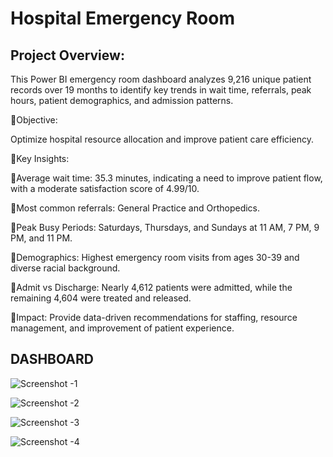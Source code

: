 # Hospital Emergency Room
## Project Overview:

This Power BI emergency room dashboard analyzes 9,216 unique patient records over 19 months to identify key trends in wait time, referrals, peak hours, patient demographics, and admission patterns.

 🎯Objective: 

Optimize hospital resource allocation and improve patient care efficiency.

🚀Key Insights:

🔹Average wait time: 35.3 minutes, indicating a need to improve patient flow, with a moderate satisfaction score of 4.99/10.

🔹Most common referrals: General Practice and Orthopedics.

🔹Peak Busy Periods: Saturdays, Thursdays, and Sundays at 11 AM, 7 PM, 9 PM, and 11 PM.

🔹Demographics: Highest emergency room visits from ages 30-39 and diverse racial background.

🔹Admit vs Discharge: Nearly 4,612 patients were admitted, while the remaining 4,604 were treated and released.

🔹Impact: Provide data-driven recommendations for staffing, resource management, and improvement of patient experience.

## DASHBOARD
![Screenshot -1](https://github.com/user-attachments/assets/2b4dedf5-ce42-42b5-b74d-02ee0e7dd4dd)

![Screenshot -2](https://github.com/user-attachments/assets/84bf5929-9729-4f4f-88a6-3f340ceb8854)

![Screenshot -3](https://github.com/user-attachments/assets/1a126345-967f-41b4-ae06-bf3edaf6e80f)

![Screenshot -4](https://github.com/user-attachments/assets/e8846c80-6654-4b81-90c7-f4c8477f2007)



